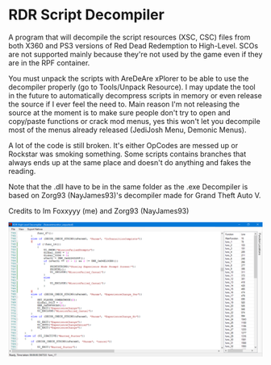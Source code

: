 # RDR Script Decompiler
A program that will decompile the script resources (XSC, CSC) files from both X360 and PS3 versions of Red Dead Redemption to High-Level.
SCOs are not supported mainly because they're not used by the game even if they are in the RPF container.

You must unpack the scripts with AreDeAre xPlorer to be able to use the decompiler properly (go to Tools/Unpack Resource).
I may update the tool in the future to automatically decompress scripts in memory or even release the source if I ever feel the need to. Main reason I'm not releasing the source at the moment is to make sure people don't try to open and copy/paste functions or crack mod menus, yes this won't let you decompile most of the menus already released (JediJosh Menu, Demonic Menus).

A lot of the code is still broken. It's either OpCodes are messed up or Rockstar was smoking something.
Some scripts contains branches that always ends up at the same place and doesn't do anything and fakes the reading.

Note that the .dll have to be in the same folder as the .exe
Decompiler is based on Zorg93 (NayJames93)'s decompiler made for Grand Theft Auto V.

Credits to Im Foxxyyy (me) and Zorg93 (NayJames93)

![Screenshot](screenshot.png)
